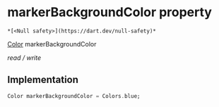 


# markerBackgroundColor property




    *[<Null safety>](https://dart.dev/null-safety)*


[Color](https://api.flutter.dev/flutter/dart-ui/Color-class.html) markerBackgroundColor
  
_read / write_






## Implementation

```dart
Color markerBackgroundColor = Colors.blue;


```







